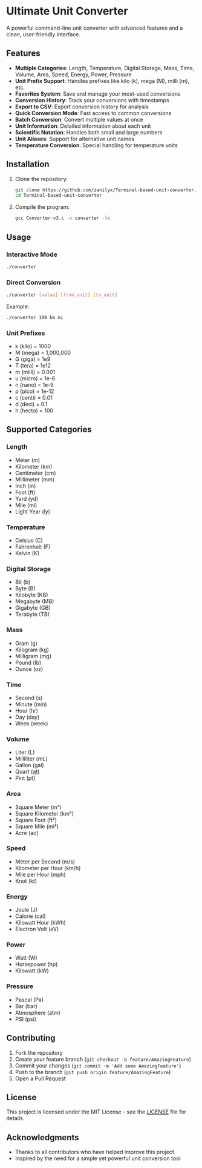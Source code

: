 # Ultimate Unit Converter

A powerful command-line unit converter with advanced features and a clean, user-friendly interface.

## Features

- **Multiple Categories**: Length, Temperature, Digital Storage, Mass, Time, Volume, Area, Speed, Energy, Power, Pressure
- **Unit Prefix Support**: Handles prefixes like kilo (k), mega (M), milli (m), etc.
- **Favorites System**: Save and manage your most-used conversions
- **Conversion History**: Track your conversions with timestamps
- **Export to CSV**: Export conversion history for analysis
- **Quick Conversion Mode**: Fast access to common conversions
- **Batch Conversion**: Convert multiple values at once
- **Unit Information**: Detailed information about each unit
- **Scientific Notation**: Handles both small and large numbers
- **Unit Aliases**: Support for alternative unit names
- **Temperature Conversion**: Special handling for temperature units

## Installation

1. Clone the repository:
   ```bash
   git clone https://github.com/zanilyx/Terminal-based-unit-converter.git
   cd Terminal-based-unit-converter
   ```

2. Compile the program:
   ```bash
   gcc Converter-v3.c -o converter -lm
   ```

## Usage

### Interactive Mode
```bash
./converter
```

### Direct Conversion
```bash
./converter [value] [from_unit] [to_unit]
```
Example:
```bash
./converter 100 km mi
```

### Unit Prefixes
- k (kilo) = 1000
- M (mega) = 1,000,000
- G (giga) = 1e9
- T (tera) = 1e12
- m (milli) = 0.001
- u (micro) = 1e-6
- n (nano) = 1e-9
- p (pico) = 1e-12
- c (centi) = 0.01
- d (deci) = 0.1
- h (hecto) = 100

## Supported Categories

### Length
- Meter (m)
- Kilometer (km)
- Centimeter (cm)
- Millimeter (mm)
- Inch (in)
- Foot (ft)
- Yard (yd)
- Mile (mi)
- Light Year (ly)

### Temperature
- Celsius (C)
- Fahrenheit (F)
- Kelvin (K)

### Digital Storage
- Bit (b)
- Byte (B)
- Kilobyte (KB)
- Megabyte (MB)
- Gigabyte (GB)
- Terabyte (TB)

### Mass
- Gram (g)
- Kilogram (kg)
- Milligram (mg)
- Pound (lb)
- Ounce (oz)

### Time
- Second (s)
- Minute (min)
- Hour (hr)
- Day (day)
- Week (week)

### Volume
- Liter (L)
- Milliliter (mL)
- Gallon (gal)
- Quart (qt)
- Pint (pt)

### Area
- Square Meter (m²)
- Square Kilometer (km²)
- Square Foot (ft²)
- Square Mile (mi²)
- Acre (ac)

### Speed
- Meter per Second (m/s)
- Kilometer per Hour (km/h)
- Mile per Hour (mph)
- Knot (kt)

### Energy
- Joule (J)
- Calorie (cal)
- Kilowatt Hour (kWh)
- Electron Volt (eV)

### Power
- Watt (W)
- Horsepower (hp)
- Kilowatt (kW)

### Pressure
- Pascal (Pa)
- Bar (bar)
- Atmosphere (atm)
- PSI (psi)

## Contributing

1. Fork the repository
2. Create your feature branch (`git checkout -b feature/AmazingFeature`)
3. Commit your changes (`git commit -m 'Add some AmazingFeature'`)
4. Push to the branch (`git push origin feature/AmazingFeature`)
5. Open a Pull Request

## License

This project is licensed under the MIT License - see the [LICENSE](LICENSE) file for details.

## Acknowledgments

- Thanks to all contributors who have helped improve this project
- Inspired by the need for a simple yet powerful unit conversion tool 